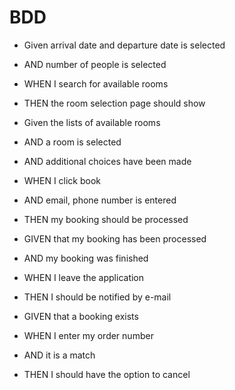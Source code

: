# BDD



* Given arrival date and departure date is selected 
* AND number of people is selected
* WHEN I search for available rooms 
* THEN the room selection page should show


* Given the lists of available rooms
* AND a room is selected
* AND additional choices have been made
* WHEN I click book
* AND email, phone number is entered
* THEN my booking should be processed


* GIVEN that my booking has been processed
* AND my booking was finished
* WHEN I leave the application
* THEN I should be notified by e-mail


* GIVEN that a booking exists
* WHEN I enter my order number
* AND it is a match
* THEN I should have the option to cancel